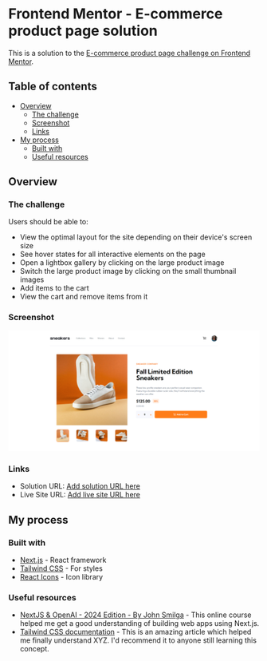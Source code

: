 # Frontend Mentor - E-commerce product page solution

This is a solution to the [E-commerce product page challenge on Frontend Mentor](https://www.frontendmentor.io/challenges/ecommerce-product-page-UPsZ9MJp6).

## Table of contents

- [Overview](#overview)
    - [The challenge](#the-challenge)
    - [Screenshot](#screenshot)
    - [Links](#links)
- [My process](#my-process)
    - [Built with](#built-with)
    - [Useful resources](#useful-resources)


## Overview

### The challenge

Users should be able to:

- View the optimal layout for the site depending on their device's screen size
- See hover states for all interactive elements on the page
- Open a lightbox gallery by clicking on the large product image
- Switch the large product image by clicking on the small thumbnail images
- Add items to the cart
- View the cart and remove items from it

### Screenshot

![](./public/screenshots/e-commerce_home.png)

### Links

- Solution URL: [Add solution URL here](https://your-solution-url.com)
- Live Site URL: [Add live site URL here](https://your-live-site-url.com)

## My process

### Built with

- [Next.js](https://nextjs.org/) - React framework
- [Tailwind CSS](https://tailwindcss.com/) - For styles
- [React Icons](https://react-icons.github.io/react-icons/) - Icon library


### Useful resources

- [NextJS & OpenAI - 2024 Edition - By John Smilga](https://www.udemy.com/course/nextjs-open-ai/) - This online course helped me get a good understanding of building web apps using Next.js.
- [Tailwind CSS documentation](https://tailwindcss.com/docs/) - This is an amazing article which helped me finally understand XYZ. I'd recommend it to anyone still learning this concept.
